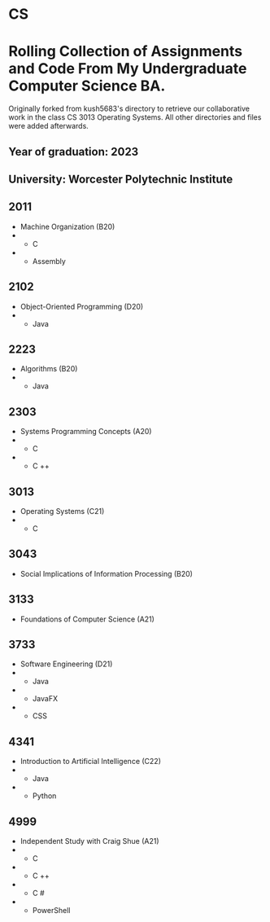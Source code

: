# CS
# Rolling Collection of Assignments and Code From My Undergraduate Computer Science BA. 

Originally forked from kush5683's directory to retrieve our collaborative work in the class CS 3013 Operating Systems. All other directories and files were added afterwards.

## Year of graduation: 2023
## University: Worcester Polytechnic Institute

## 2011
  - Machine Organization (B20)
  - - C
  - - Assembly
## 2102
  - Object-Oriented Programming (D20)
  - - Java
## 2223
  - Algorithms (B20)
  - - Java
## 2303
  - Systems Programming Concepts (A20)
  - - C
  - - C ++
## 3013
  - Operating Systems (C21)
  - - C
## 3043
  - Social Implications of Information Processing (B20)
## 3133
  - Foundations of Computer Science (A21)
## 3733
  - Software Engineering (D21)
  - - Java
  - - JavaFX
  - - CSS
## 4341
  - Introduction to Artificial Intelligence (C22)
  - - Java
  - - Python
## 4999 
  - Independent Study with Craig Shue (A21)
  - - C
  - - C ++
  - - C #
  - - PowerShell
